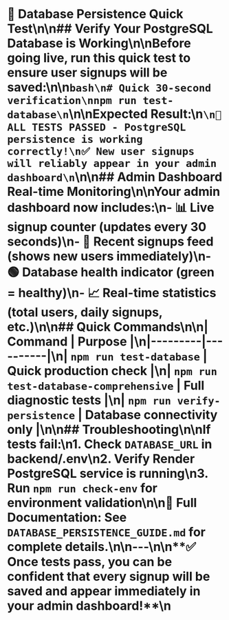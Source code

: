 # 🚀 Database Persistence Quick Test\n\n## Verify Your PostgreSQL Database is Working\n\n**Before going live, run this quick test to ensure user signups will be saved:**\n\n```bash\n# Quick 30-second verification\nnpm run test-database\n```\n\n**Expected Result:**\n```\n🎉 ALL TESTS PASSED - PostgreSQL persistence is working correctly!\n✅ New user signups will reliably appear in your admin dashboard\n```\n\n## Admin Dashboard Real-time Monitoring\n\nYour admin dashboard now includes:\n- 📊 **Live signup counter** (updates every 30 seconds)\n- 📝 **Recent signups feed** (shows new users immediately)\n- 🟢 **Database health indicator** (green = healthy)\n- 📈 **Real-time statistics** (total users, daily signups, etc.)\n\n## Quick Commands\n\n| Command | Purpose |\n|---------|----------|\n| `npm run test-database` | Quick production check |\n| `npm run test-database-comprehensive` | Full diagnostic tests |\n| `npm run verify-persistence` | Database connectivity only |\n\n## Troubleshooting\n\nIf tests fail:\n1. Check `DATABASE_URL` in backend/.env\n2. Verify Render PostgreSQL service is running\n3. Run `npm run check-env` for environment validation\n\n📖 **Full Documentation**: See `DATABASE_PERSISTENCE_GUIDE.md` for complete details.\n\n---\n\n**✅ Once tests pass, you can be confident that every signup will be saved and appear immediately in your admin dashboard!**\n